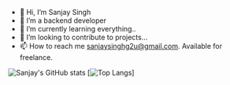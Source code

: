 - 👋 Hi, I’m Sanjay Singh
- 👀 I’m a backend developer
- 🌱 I’m currently learning everything..
- 💞️ I’m looking to contribute to projects...
- 📫 How to reach me sanjaysinghg2u@gmail.com. Available for freelance.

![Sanjay's GitHub stats](https://github-readme-stats.vercel.app/api?username=sanjaysrocks&theme=aura_dark&show_icons=true)
[![Top Langs](https://github-readme-stats.vercel.app/api/top-langs/?username=sanjaysrocks&layout=compact)]

<!---
SanjaySRocks/SanjaySRocks is a ✨ special ✨ repository because its `README.md` (this file) appears on your GitHub profile.
You can click the Preview link to take a look at your changes.
--->
